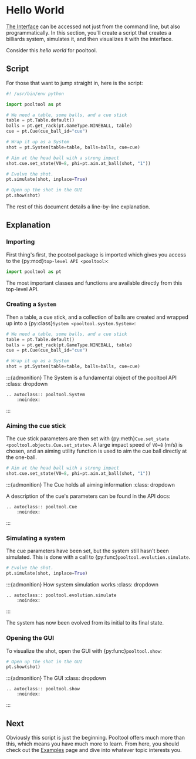 # Hello World

[The Interface](./interface.md) can be accessed not just from the command line, but also programmatically. In this section, you'll create a script that creates a billiards system, simulates it, and then visualizes it with the interface.

Consider this *hello world* for pooltool.

## Script

For those that want to jump straight in, here is the script:

```python
#! /usr/bin/env python

import pooltool as pt

# We need a table, some balls, and a cue stick
table = pt.Table.default()
balls = pt.get_rack(pt.GameType.NINEBALL, table)
cue = pt.Cue(cue_ball_id="cue")

# Wrap it up as a System
shot = pt.System(table=table, balls=balls, cue=cue)

# Aim at the head ball with a strong impact
shot.cue.set_state(V0=8, phi=pt.aim.at_ball(shot, "1"))

# Evolve the shot.
pt.simulate(shot, inplace=True)

# Open up the shot in the GUI
pt.show(shot)
```

The rest of this document details a line-by-line explanation.

## Explanation

### Importing

First thing's first, the pootool package is imported which gives you access to the {py:mod}`top-level API <pooltool>`:

```python
import pooltool as pt
```

The most important classes and functions are available directly from this top-level API.

### Creating a `System`

Then a table, a cue stick, and a collection of balls are created and wrapped up into a {py:class}`System <pooltool.system.System>`:

```python
# We need a table, some balls, and a cue stick
table = pt.Table.default()
balls = pt.get_rack(pt.GameType.NINEBALL, table)
cue = pt.Cue(cue_ball_id="cue")

# Wrap it up as a System
shot = pt.System(table=table, balls=balls, cue=cue)
```

:::{admonition} The System is a fundamental object of the pooltool API
:class: dropdown

```{eval-rst}
.. autoclass:: pooltool.System
    :noindex:
```
:::

### Aiming the cue stick

The cue stick parameters are then set with {py:meth}`Cue.set_state <pooltool.objects.Cue.set_state>`. A large impact speed of `V0=8` (m/s) is chosen, and an aiming utility function is used to aim the cue ball directly at the one-ball.

```python
# Aim at the head ball with a strong impact
shot.cue.set_state(V0=8, phi=pt.aim.at_ball(shot, "1"))
```

:::{admonition} The Cue holds all aiming information
:class: dropdown

A description of the cue's parameters can be found in the API docs:

```{eval-rst}
.. autoclass:: pooltool.Cue
    :noindex:
```
:::

### Simulating a system

The cue parameters have been set, but the system still hasn't been simulated. This is done with a call to {py:func}`pooltool.evolution.simulate`.

```python
# Evolve the shot.
pt.simulate(shot, inplace=True)
```

:::{admonition} How system simulation works
:class: dropdown

```{eval-rst}
.. autoclass:: pooltool.evolution.simulate
    :noindex:
```
:::

The system has now been evolved from its initial to its final state.

### Opening the GUI

To visualize the shot, open the GUI with {py:func}`pooltool.show`:

```python
# Open up the shot in the GUI
pt.show(shot)
```

:::{admonition} The GUI
:class: dropdown

```{eval-rst}
.. autoclass:: pooltool.show
    :noindex:
```
:::

## Next

Obviously this script is just the beginning. Pooltool offers much more than this, which means you have much more to learn. From here, you should check out the [Examples](../examples/index.md) page and dive into whatever topic interests you.
